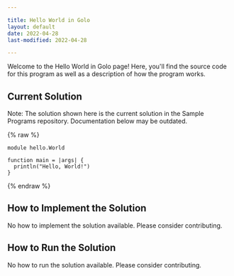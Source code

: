 ```yaml
---

title: Hello World in Golo
layout: default
date: 2022-04-28
last-modified: 2022-04-28

---
```


Welcome to the Hello World in Golo page! Here, you'll find the source code for this program as well as a description of how the program works.

## Current Solution

Note: The solution shown here is the current solution in the Sample Programs repository. Documentation below may be outdated.

{% raw %}

```Golo
module hello.World

function main = |args| {
  println("Hello, World!")
}

```

{% endraw %}

## How to Implement the Solution

No how to implement the solution available. Please consider contributing.

## How to Run the Solution

No how to run the solution available. Please consider contributing.
